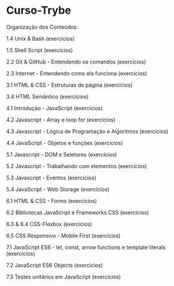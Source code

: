 # Curso-Trybe

Organização dos Conteúdos:

1.4 Unix & Bash (exercícios)

1.5 Shell Script (exercícios)

2.2 Git & GitHub - Entendendo os comandos (exercícios)

2.3 Internet - Entendendo como ela funciona (exercícios)

3.1 HTML & CSS - Estruturas de página (exercícios)

3.4 HTML Semântico (exercícios)

4.1 Introdução - JavaScript (exercícios)

4.2 Javascript - Array e loop for (exercícios)

4.3 Javascript - Lógica de Programação e Algoritmos (exercícios)

4.4 JavaScript - Objetos e funções (exercícios)

5.1 Javascript - DOM e Seletores (exercícios)

5.2 Javascript - Trabalhando com elementos (exercícios)

5.3 Javascript - Eventos (exercícios)

5.4 JavaScript - Web Storage (exercícios)

6.1 HTML & CSS - Forms (exercícios)

6.2 Bibliotecas JavaScript e Frameworks CSS (exercícios)

6.3 & 6.4 CSS-Flexbox (exercícios)

6.5 CSS Responsivo - Mobile First (exercícios)

7.1 JavaScript ES6 - let, const, arrow functions e template literals (exercícios)

7.2 JavaScript ES6 Objects (exercícios)

7.3 Testes unitários em JavaScript (exercícios)
